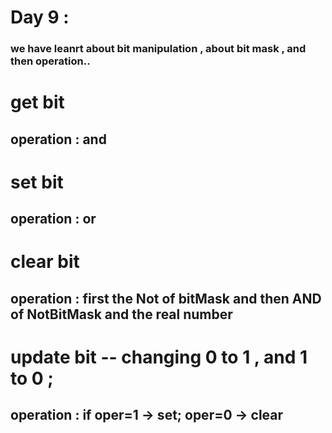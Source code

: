 # Day 9 : 

### we have leanrt about bit manipulation , about bit mask , and then operation..

# get bit 

## operation : and

# set bit 

## operation : or

# clear bit 

## operation : first the Not of bitMask and then AND of NotBitMask and the real number 

# update bit  -- changing 0 to 1 , and 1 to 0 ;

## operation : if oper=1 -> set; oper=0 -> clear
